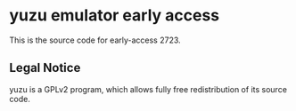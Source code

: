 yuzu emulator early access
=============

This is the source code for early-access 2723.

## Legal Notice

yuzu is a GPLv2 program, which allows fully free redistribution of its source code.